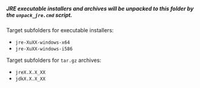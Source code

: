 ##### JRE executable installers and archives will be unpacked to this folder by the `unpack_jre.cmd` script.

Target subfolders for executable installers:
* `jre-XuXX-windows-x64`
* `jre-XuXX-windows-i586`

Target subfolders for  `tar.gz` archives:
* `jreX.X.X_XX`
* `jdkX.X.X_XX`